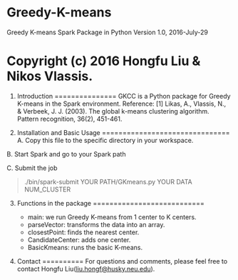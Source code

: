 # Greedy-K-means
Greedy K-means Spark Package in Python
Version 1.0,  2016-July-29

Copyright (c) 2016 Hongfu Liu & Nikos Vlassis.
=============================================================================================

1. Introduction
===============
GKCC is a Python package for Greedy K-means in the Spark environment.
Reference:
[1] Likas, A., Vlassis, N., & Verbeek, J. J. (2003). The global k-means clustering algorithm. Pattern recognition, 36(2), 451-461.

2. Installation and Basic Usage
===============================
A. Copy this file to the specific directory in your workspace. 

B. Start Spark and go to your Spark path

C. Submit the job
> ./bin/spark-submit YOUR PATH/GKmeans.py YOUR DATA NUM_CLUSTER

3. Functions in the package
===========================
	- main: we run Greedy K-means from 1 center to K centers.
	- parseVector: transforms the data into an array.
	- closestPoint: finds the nearest center.
	- CandidateCenter: adds one center.
	- BasicKmeans: runs the basic K-means. 

4. Contact
==========
For questions and comments, please feel free to contact Hongfu Liu(liu.hongf@husky.neu.edu).
